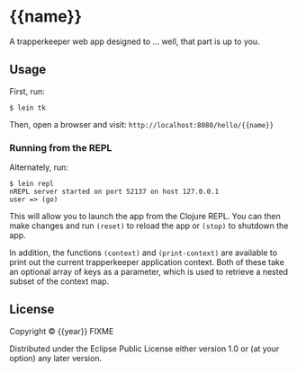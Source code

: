 # {{name}}

A trapperkeeper web app designed to ... well, that part is up to you.

## Usage

First, run:

    $ lein tk

Then, open a browser and visit: `http://localhost:8080/hello/{{name}}`

### Running from the REPL

Alternately, run:

    $ lein repl
    nREPL server started on port 52137 on host 127.0.0.1
    user => (go)

This will allow you to launch the app from the Clojure REPL. You can then make
changes and run `(reset)` to reload the app or `(stop)` to shutdown the app.

In addition, the functions `(context)` and `(print-context)` are available to
print out the current trapperkeeper application context. Both of these take an
optional array of keys as a parameter, which is used to retrieve a nested
subset of the context map.

## License

Copyright © {{year}} FIXME

Distributed under the Eclipse Public License either version 1.0 or (at
your option) any later version.
